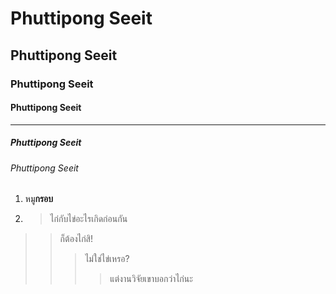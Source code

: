 # Phuttipong Seeit
## Phuttipong Seeit
### Phuttipong Seeit
#### Phuttipong Seeit
---
##### Phuttipong Seeit
###### Phuttipong Seeit
1. หมู**กรอบ**
2. > ไก่กับไข่อะไรเกิดก่อนกัน
  > > ก็ต้องไก่สิ!
  > > > ไม่ใช่ไข่เหรอ?
  > > > > แต่งานวิจัยเขาบอกว่าไก่นะ

